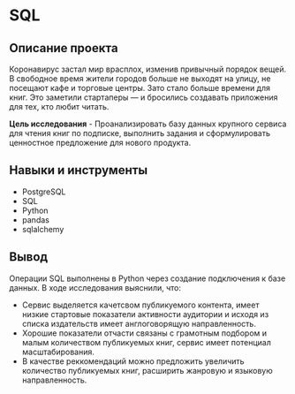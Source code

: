 # SQL

## Описание проекта

Коронавирус застал мир врасплох, изменив привычный порядок вещей. В свободное время жители городов больше не выходят на улицу, не посещают кафе и торговые центры. Зато стало больше времени для книг. Это заметили стартаперы — и бросились создавать приложения для тех, кто любит читать.

**Цель исследования** - Проанализировать базу данных крупного сервиса для чтения книг по подписке, выполнить задания и сформулировать ценностное предложение для нового продукта.

## Навыки и инструменты

- PostgreSQL
- SQL
- Python
- pandas
- sqlalchemy

## Вывод

Операции SQL выполнены в Python через создание подключения к базе данных.
В ходе исследования выяснили, что:
- Сервис выделяется качетсвом публикуемого контента, имеет низкие стартовые показатели активности аудитории и исходя из списка издательств имеет англоговорящую направленность.
- Хорошие показатели отчасти связаны с грамотным подбором и малым количеством публикуемых книг, сервис имеет потенциал масштабирования.
- В качестве реккомендаций можно предложить увеличить количество публикуемых книг, расширить жанровую и языковую направленность.


